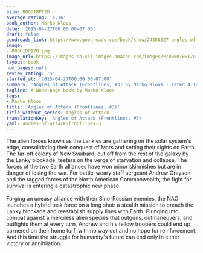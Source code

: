 ```yaml
---
asin: B00OIBPIZO
average_rating: '4.16'
book_author: Marko Kloos
date: '2015-04-27T00:00:00-07:00'
draft: false
goodreads_link: https://www.goodreads.com/book/show/24358527-angles-of-attack
image:
- B00OIBPIZO.jpg
image_url: https://images-na.ssl-images-amazon.com/images/P/B00OIBPIZO.01._SCLZZZZZZZ.jpg
layout: book
num_pages: null
review_rating: '5'
started_at: '2015-04-27T00:00:00-07:00'
summary: 'Angles of Attack (Frontlines, #3) by Marko Kloos - rated 4.16/5 on Goodreads'
tagline: A None-page book by Marko Kloos
tags:
- Marko Kloos
title: 'Angles of Attack (Frontlines, #3)'
title_without_series: Angles of Attack
translationKey: 'Angles of Attack (Frontlines, #3)'
yaml: angles-of-attack-frontlines-3
---
```


The alien forces known as the Lankies are gathering on the solar system's edge, consolidating their conquest of Mars and setting their sights on Earth. The far-off colony of New Svalbard, cut off from the rest of the galaxy by the Lanky blockade, teeters on the verge of starvation and collapse. The forces of the two Earth alliances have won minor skirmishes but are in danger of losing the war. For battle-weary staff sergeant Andrew Grayson and the ragged forces of the North American Commonwealth, the fight for survival is entering a catastrophic new phase.<br /><br />Forging an uneasy alliance with their Sino-Russian enemies, the NAC launches a hybrid task force on a long shot: a stealth mission to breach the Lanky blockade and reestablish supply lines with Earth. Plunging into combat against a merciless alien species that outguns, outmaneuvers, and outfights them at every turn, Andrew and his fellow troopers could end up cornered on their home turf, with no way out and no hope for reinforcement. And this time the struggle for humanity's future can end only in either victory or annihilation.